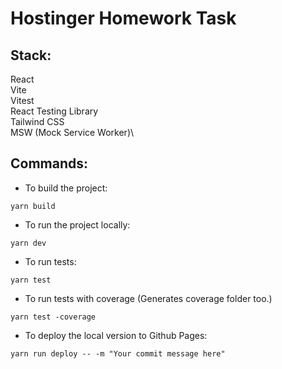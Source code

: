 # Hostinger Homework Task

## Stack:
React\
Vite\
Vitest\
React Testing Library\
Tailwind CSS\
MSW (Mock Service Worker)\

## Commands:
- To build the project:

```
yarn build
```

- To run the project locally:

```
yarn dev
```

- To run tests:

```
yarn test
```

- To run tests with coverage (Generates coverage folder too.)

```
yarn test -coverage
```

- To deploy the local version to Github Pages:

```
yarn run deploy -- -m "Your commit message here"
```
